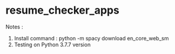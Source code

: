 # resume_checker_apps

Notes :

1. Install command : python -m spacy download en_core_web_sm
2. Testing on Python 3.7.7 version
